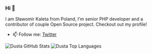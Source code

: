 ### Hi 👋  

I am Sławomir Kaleta from Poland, I'm senior PHP developer and a contributor of couple Open Source project. 
Checkout out my profile!

- 📫 Follow me: [Twitter](https://twitter.com/slaszka)


![Dusta GitHub Stats](https://github-readme-stats.vercel.app/api?username=dusta&show_icons=true&include_all_commits=true&line_height=20) 
![Dusta Top Languages](https://github-readme-stats.vercel.app/api/top-langs/?username=Dusta&show_icons=true&line_height=40)


